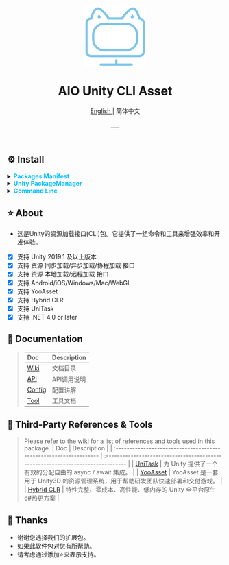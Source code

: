 <p align="center">
    <img src="./RES/Logo.svg" width="144" alt="https://github.com/AIO-GAME/Unity.Asset.CLI"/>
</p>
<h1 align="center"> AIO Unity CLI Asset </h1>
<p align="center"> <a href="README_EN.md"> English </a> | 简体中文 </p>
<p align="center">
<a href="https://github.com/AIO-GAME/Unity.Asset.CLI/security/policy"> <img alt="" src="https://img.shields.io/github/package-json/unity/AIO-GAME/Unity.Asset.CLI"> </a>
<a href="https://github.com/AIO-GAME/Unity.Asset.CLI"> <img alt="" src="https://img.shields.io/github/stars/AIO-GAME/Unity.Asset.CLI"> </a>
<a href="https://github.com/AIO-GAME/Unity.Asset.CLI/blob/main/LICENSE.md"> <img alt="" src="https://img.shields.io/github/license/AIO-GAME/Unity.Asset.CLI"> </a>
<a href="https://img.shields.io/github/languages/code-size/AIO-GAME/Unity.Asset.CLI"> <img alt="" src="https://img.shields.io/github/languages/code-size/AIO-GAME/Unity.Asset.CLI"> </a>
<a href="https://github.com/AIO-GAME/Unity.Asset.CLI/issues"> <img alt="" src="https://img.shields.io/github/issues/AIO-GAME/Unity.Asset.CLI"> </a>
<a href="https://www.codetriage.com/aio-game/unity.asset.cli"> <img alt="" src="https://www.codetriage.com/aio-game/unity.asset.cli/badges/users.svg"> </a>
</p>
<p align="center">
<a href="https://github.com/AIO-GAME/Unity.Asset.CLI/tags"> <img alt="" src="https://img.shields.io/github/package-json/version/AIO-GAME/Unity.Asset.CLI"> </a>
<a href="https://openupm.com/packages/com.aio.cli.asset/"> <img alt="" src="https://img.shields.io/npm/v/com.aio.cli.asset?label=openupm&amp;registry_uri=https://package.openupm.com" /> </a>
</p>

## ⚙ Install

<details>
<summary>
<span style="color: deepskyblue; "> <b> Packages Manifest </b> </span>
</summary>

````json
{
  "dependencies": {
    "com.aio.cli.asset": "latest"
  },
  "scopedRegistries": [
    {
      "name": "package.openupm.com",
      "url": "https://package.openupm.com",
      "scopes": [
        "com.aio.cli.asset",
        "com.aio.package"
      ]
    }
  ]
}
````

</details>

<details>
<summary>
<span style="color: deepskyblue; "> <b> Unity PackageManager </b> </span>
</summary>

openupm 中国版

~~~
Name: package.openupm.cn
URL: https://package.openupm.cn
Scope(s): com.aio.cli.asset
~~~

openupm 国际版

~~~
Name: package.openupm.com
URL: https://package.openupm.com
Scope(s): com.aio.cli.asset
~~~

</details>

<details>
<summary>
<span style="color: deepskyblue; "> <b> Command Line </b> </span>
</summary>

openupm-cli

~~~
openupm add com.aio.cli.asset
~~~

</details>

## ⭐ About

- 这是Unity的资源加载接口(CLI)包。它提供了一组命令和工具来增强效率和开发体验。
- [x] 支持 Unity 2019.1 及以上版本
- [x] 支持 资源 同步加载/异步加载/协程加载 接口
- [x] 支持 资源 本地加载/远程加载 接口
- [x] 支持 Android/iOS/Windows/Mac/WebGL
- [x] 支持 YooAsset
- [x] 支持 Hybrid CLR
- [x] 支持 UniTask
- [x] 支持 .NET 4.0 or later

## 📖 Documentation

>| Doc                                                                | Description                                                                      |
>| :----------------------------------------------------------------- | :------------------------------------------------------------------------------- |
> |[Wiki](https://github.com/AIO-GAME/Unity.Asset.CLI/wiki)| 文档目录|
> |[API](./API_USAGE/AssetSystem.md)| API调用说明|
> |[Config](./API_USAGE/Config.md)| 配置讲解|
> |[Tool](./API_USAGE/ToolWindow.md)| 工具文档|

## 🔗 Third-Party References & Tools

> Please refer to the wiki for a list of references and tools used in this package.
> | Doc                                                                | Description                                                                      |
> | :----------------------------------------------------------------- | :------------------------------------------------------------------------------- |
> | [UniTask](https://github.com/Cysharp/UniTask#readme)               | 为 Unity 提供了一个有效的分配自由的 async / await 集成。                         |
> | [YooAsset](https://www.yooasset.com)                               | YooAsset 是一套用于 Unity3D 的资源管理系统，用于帮助研发团队快速部署和交付游戏。 |
> | [Hybrid CLR](https://focus-creative-games.github.io/hybridclr-doc) | 特性完整、零成本、高性能、低内存的 Unity 全平台原生 c#热更方案                   |


## 📢 Thanks

- 谢谢您选择我们的扩展包。
- 如果此软件包对您有所帮助。
- 请考虑通过添加⭐来表示支持。
